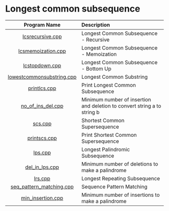 # Longest common subsequence

|                      Program Name                      | Description                                                              |
| :----------------------------------------------------: | :----------------------------------------------------------------------- |
|          [lcsrecursive.cpp](lcsrecursive.cpp)          | Longest Common Subsequence - Recursive                                  |
|        [lcsmemoization.cpp](lcsmemoization.cpp)        | Longest Common Subsequence - Memoization                                |
|            [lcstopdown.cpp](lcstopdown.cpp)            | Longest Common Subsequence - Bottom Up                                  |
| [lowestcommonsubstring.cpp](lowestcommonsubstring.cpp) | Longest Common Substring                                                |
|              [printlcs.cpp](printlcs.cpp)              | Print Longest Common Subsequence                                         |
|         [no_of_ins_del.cpp](no_of_ins_del.cpp)         | Minimum number of insertion and deletion to convert string a to string b |
|                   [scs.cpp](scs.cpp)                   | Shortest Common Supersequence                                            |
|              [printscs.cpp](printscs.cpp)              | Print Shortest Common Supersequence                                      |
|                   [lps.cpp](lps.cpp)                   | Longest Palindromic Subsequence                                          |
|            [del_in_lps.cpp](del_in_lps.cpp)            | Minimum number of deletions to make a palindrome                         |
|                   [lrs.cpp](lrs.cpp)                   | Longest Repeating Subsequence                                            |
|  [seq_pattern_matching.cpp](seq_pattern_matching.cpp)  | Sequence Pattern Matching                                                |
|         [min_insertion.cpp](min_insertion.cpp)         | Minimum number of insertions to make a palindrome                        |
